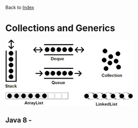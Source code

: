 Back to [Index](0-index.md)
# Collections and Generics
![img_7.png](img_7.png)

## Java 8 - 

```java
```
